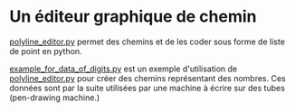 # Un éditeur graphique de chemin

[polyline_editor.py](src%2Fpolyline_editor.py) permet des chemins et de les coder sous forme de liste de point en python.

[example_for_data_of_digits.py](src%2Fexample_for_data_of_digits.py) est un exemple d'utilisation de [polyline_editor.py](src%2Fpolyline_editor.py) pour créer des chemins représentant des nombres. Ces données sont par la suite utilisées par une machine à écrire sur des tubes (pen-drawing machine.)


